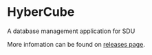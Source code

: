 HyberCube
=========

A database management application for SDU

More infomation can be found on [releases page](https://github.com/cc941201/HyberCube/releases).
